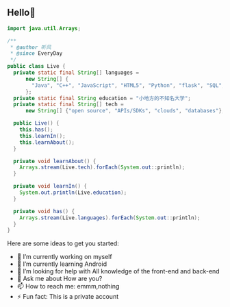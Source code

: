 ## Hello🤣

```java
import java.util.Arrays;

/**
 * @author 听风
 * @since EveryDay
 */
public class Live {
  private static final String[] languages =
      new String[] {
        "Java", "C++", "JavaScript", "HTML5", "Python", "flask", "SQL", "Android", "react"
      };
  private static final String education = "小地方的不知名大学";
  private static final String[] tech =
      new String[] {"open source", "APIs/SDKs", "clouds", "databases"};

  public Live() {
    this.has();
    this.learnIn();
    this.learnAbout();
  }

  private void learnAbout() {
    Arrays.stream(Live.tech).forEach(System.out::println);
  }

  private void learnIn() {
    System.out.println(Live.education);
  }

  private void has() {
    Arrays.stream(Live.languages).forEach(System.out::println);
  }
}
```
Here are some ideas to get you started:

- 🔭 I’m currently working on myself
- 🌱 I’m currently learning Android
- 🤔 I’m looking for help with All knowledge of the front-end and back-end
- 💬 Ask me about How are you?
- 📫 How to reach me: emmm,nothing
- ⚡ Fun fact: This is a private account

